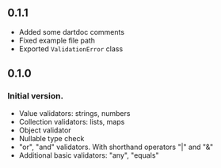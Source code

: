 ## 0.1.1

- Added some dartdoc comments
- Fixed example file path
- Exported `ValidationError` class

## 0.1.0

### Initial version.

- Value validators: strings, numbers
- Collection validators: lists, maps
- Object validator
- Nullable type check
- "or", "and" validators. With shorthand operators "|" and "&"
- Additional basic validators: "any", "equals"
